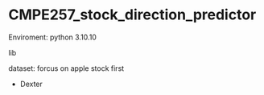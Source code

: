 # CMPE257_stock_direction_predictor

Enviroment:
python 3.10.10

lib


dataset:
forcus on apple stock first
- Dexter